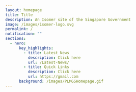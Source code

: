 ```yaml
---
layout: homepage
title: Title
description: An Isomer site of the Singapore Government
image: /images/isomer-logo.svg
permalink: /
notification: ""
sections:
  - hero:
      key_highlights:
        - title: Latest News
          description: Click here
          url: /Latest-News/
        - title: Quick Links
          description: Click here
          url: https://gmail.com
      background: /images/PLMGSHomepage.gif
---
```

